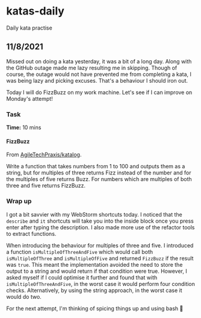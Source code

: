 # katas-daily
Daily kata practise 

## 11/8/2021

Missed out on doing a kata yesterday, it was a bit of a long day. Along with the GitHub outage made me lazy resulting me in skipping. Though of course, the outage would not have prevented me from completing a kata, I was being lazy and picking excuses. That's a behaviour I should iron out.

Today I will do FizzBuzz on my work machine. Let's see if I can improve on Monday's attempt!

### Task
**Time:** 10 mins

#### FizzBuzz
From [AgileTechPraxis/katalog](https://github.com/AgileTechPraxis/katalog).

Write a function that takes numbers from 1 to 100 and outputs them as a string, but for multiples of three returns Fizz instead of the number and for the multiples of five returns Buzz. For numbers which are multiples of both three and five returns FizzBuzz.

### Wrap up

I got a bit savvier with my WebStorm shortcuts today. I noticed that the `describe` and `it` shortcuts will take you into the inside block once you press enter after typing the description. I also made more use of the refactor tools to extract functions.

When introducing the behaviour for multiples of three and five. I introduced a function `isMultipleOfThreeAndFive` which would call both `isMultipleOfThree` and `isMultipleOfFive` and returned `FizzBuzz` if the result was `true`. This meant the implementation avoided the need to store the output to a string and would return if that condition were true. However, I asked myself if I could optimise it further and found that with `isMultipleOfThreeAndFive`, in the worst case it would perform four condition checks. Alternatively, by using the string approach, in the worst case it would do two.

For the next attempt, I'm thinking of spicing things up and using bash 👀